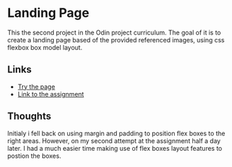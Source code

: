 # Landing Page
This the second project in the Odin project curriculum. The goal of it is to create a landing page based of the provided referenced images, using css flexbox box model layout.

## Links

- [Try the page](https://shefleris.github.io/odin-landing-page)
- [Link to the assignment](https://www.theodinproject.com/lessons/foundations-landing-page)

## Thoughts
Initialy i fell back on using margin and padding to position flex boxes to the right areas. However, on my second attempt at the assignment half a day later. I had a much easier time making use of flex boxes layout features to postion the boxes.
